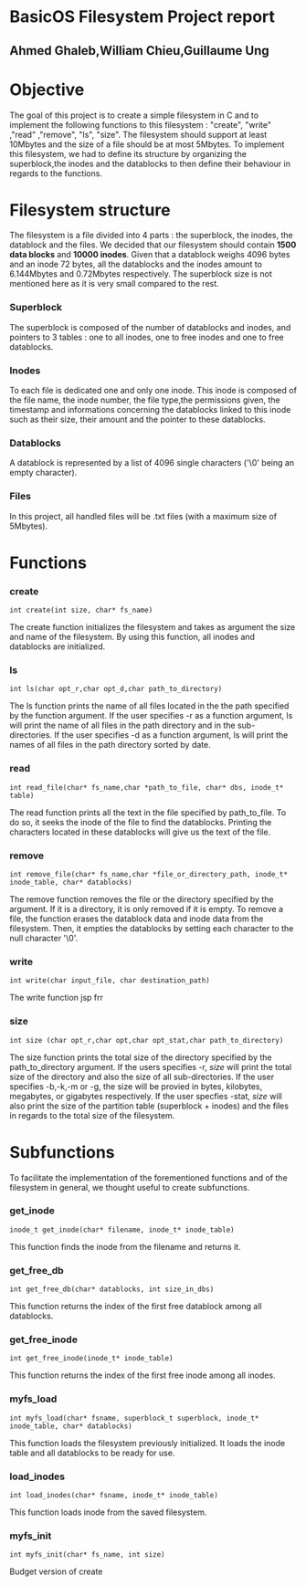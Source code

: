 # BasicOS Filesystem Project report
## Ahmed Ghaleb,William Chieu,Guillaume Ung





Objective
===============

The goal of this project is to create a simple filesystem in C and to implement the following functions to this filesystem : "create", "write" ,"read" ,"remove", "ls", "size".
The filesystem should support at least 10Mbytes and the size of a file should be at most 5Mbytes.
To implement this filesystem, we had to define its structure by organizing the superblock,the inodes and the datablocks to then define their behaviour in regards to the functions.


Filesystem structure
===============

The filesystem is a file divided into 4 parts : the superblock, the inodes, the datablock and the files. We decided that our filesystem should contain **1500 data blocks** and **10000 inodes**. Given that a datablock weighs 4096 bytes and an inode 72 bytes, all the datablocks and the inodes amount to 6.144Mbytes and 0.72Mbytes respectively. The superblock size is not mentioned here as it is very small compared to the rest.


### Superblock
The superblock is composed of the number of datablocks and inodes, and pointers to 3 tables : one to all inodes, one to free inodes and one to free datablocks.


### Inodes
To each file is dedicated one and only one inode. This inode is composed of the file name, the inode number, the file type,the permissions given, the timestamp and informations concerning the datablocks linked to this inode such as their size, their amount and the pointer to these datablocks.


### Datablocks
A datablock is represented by a list of 4096 single characters ('\0' being an empty character).


### Files
In this project, all handled files will be .txt files (with a maximum size of 5Mbytes).


Functions
===============

### create
```
int create(int size, char* fs_name)
```
The create function initializes the filesystem and takes as argument the size and name of the filesystem. By using this function, all inodes and datablocks are initialized.

### ls
```
int ls(char opt_r,char opt_d,char path_to_directory)
```
The ls function prints the name of all files located in the the path specified by the function argument. 
If the user specifies -r as a function argument, ls will print the name of all files in the path directory and in the sub-directories.
If the user specifies -d as a function argument, ls will print the names of all files in the path directory sorted by date.

### read
```
int read_file(char* fs_name,char *path_to_file, char* dbs, inode_t* table)
```
The read function prints all the text in the file specified by path_to_file. 
To do so, it seeks the inode of the file to find the datablocks. Printing the characters located in these datablocks will give us the text of the file. 

### remove
```
int remove_file(char* fs_name,char *file_or_directory_path, inode_t* inode_table, char* datablocks)
```
The remove function removes the file or the directory specified by the argument. If it is a directory, it is only removed if it is empty. 
To remove a file, the function erases the datablock data and inode data from the filesystem. Then, it empties the datablocks by setting each character to the null character '\0'.

### write
```
int write(char input_file, char destination_path)
```
The write function jsp frr 

### size 
```
int size (char opt_r,char opt,char opt_stat,char path_to_directory)
```
The size function prints the total size of the directory specified by the path_to_directory argument.
If the users specifies -r, *size* will print the total size of the directory and also the size of all sub-directories.
If the user specifies -b,-k,-m or -g, the size will be provied in bytes, kilobytes, megabytes, or gigabytes respectively.
If the user specfies -stat, *size* will also print the size of the partition table (superblock + inodes) and the files in regards to the total size of the filesystem.


Subfunctions
================

To facilitate the implementation of the forementioned functions and of the filesystem in general, we thought useful to create subfunctions.

### get_inode
```
inode_t get_inode(char* filename, inode_t* inode_table)
```
This function finds the inode from the filename and returns it.

### get_free_db
```
int get_free_db(char* datablocks, int size_in_dbs)
```
This function returns the index of the first free datablock among all datablocks.

### get_free_inode
```
int get_free_inode(inode_t* inode_table)
```
This function returns the index of the first free inode among all inodes.

### myfs_load
```
int myfs_load(char* fsname, superblock_t superblock, inode_t* inode_table, char* datablocks)
```
This function loads the filesystem previously initialized. It loads the inode table and all datablocks to be ready for use.

### load_inodes
```
int load_inodes(char* fsname, inode_t* inode_table)
```
This function loads inode from the saved filesystem.

### myfs_init
```
int myfs_init(char* fs_name, int size)
```
Budget version of create




